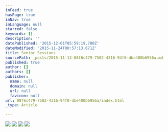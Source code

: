 ```yaml
---
inFeed: true
hasPage: true
inNav: true
inLanguage: null
starred: false
keywords: []
description: ''
datePublished: '2015-12-01T05:59:19.780Z'
dateModified: '2015-11-24T00:57:13.671Z'
title: Senior Sessions
sourcePath: _posts/2015-11-13-08f6c479-7502-4316-94f0-dbe400b6956a.md
published: true
author: []
authors: []
publisher:
  name: null
  domain: null
  url: null
  favicon: null
url: 08f6c479-7502-4316-94f0-dbe400b6956a/index.html
_type: Article

---
```

![](https://the-grid-user-content.s3-us-west-2.amazonaws.com/4836ccd8-2a75-4acf-8382-755845920093.jpg)
![](https://the-grid-user-content.s3-us-west-2.amazonaws.com/0662299e-1259-4dd0-920e-b5daa1e0d13e.jpg)
![](https://the-grid-user-content.s3-us-west-2.amazonaws.com/fdcdbe4b-7109-424d-ae15-c278dcc4644b.jpg)
![](https://the-grid-user-content.s3-us-west-2.amazonaws.com/260930a1-54f1-4278-9ae9-825a0b8f5e17.jpg)
